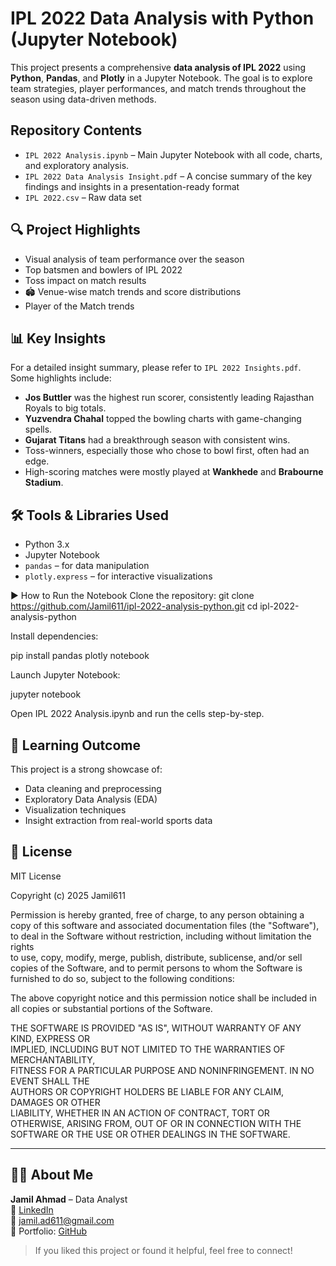#  IPL 2022 Data Analysis with Python (Jupyter Notebook)

This project presents a comprehensive **data analysis of IPL 2022** using **Python**, **Pandas**, and **Plotly** in a Jupyter Notebook. The goal is to explore team strategies, player performances, and match trends throughout the season using data-driven methods.

## Repository Contents

* `IPL 2022 Analysis.ipynb` – Main Jupyter Notebook with all code, charts, and exploratory analysis.
* `IPL 2022 Data Analysis Insight.pdf` – A concise summary of the key findings and insights in a presentation-ready format
* `IPL 2022.csv` – Raw data set


## 🔍 Project Highlights

*  Visual analysis of team performance over the season
*  Top batsmen and bowlers of IPL 2022
*  Toss impact on match results
* 🏟 Venue-wise match trends and score distributions
*  Player of the Match trends

## 📊 Key Insights

For a detailed insight summary, please refer to `IPL 2022 Insights.pdf`. Some highlights include:

* **Jos Buttler** was the highest run scorer, consistently leading Rajasthan Royals to big totals.
* **Yuzvendra Chahal** topped the bowling charts with game-changing spells.
* **Gujarat Titans** had a breakthrough season with consistent wins.
* Toss-winners, especially those who chose to bowl first, often had an edge.
* High-scoring matches were mostly played at **Wankhede** and **Brabourne Stadium**.

## 🛠️ Tools & Libraries Used

* Python 3.x
* Jupyter Notebook
* `pandas` – for data manipulation
* `plotly.express` – for interactive visualizations

▶️ How to Run the Notebook
Clone the repository:
git clone https://github.com/Jamil611/ipl-2022-analysis-python.git
cd ipl-2022-analysis-python

Install dependencies:

pip install pandas plotly notebook

Launch Jupyter Notebook:

jupyter notebook

Open IPL 2022 Analysis.ipynb and run the cells step-by-step.

## 🧠 Learning Outcome

This project is a strong showcase of:

* Data cleaning and preprocessing
* Exploratory Data Analysis (EDA)
* Visualization techniques
* Insight extraction from real-world sports data

## 📄 License

MIT License

Copyright (c) 2025 Jamil611

Permission is hereby granted, free of charge, to any person obtaining a copy
of this software and associated documentation files (the "Software"), to deal
in the Software without restriction, including without limitation the rights  
to use, copy, modify, merge, publish, distribute, sublicense, and/or sell     
copies of the Software, and to permit persons to whom the Software is         
furnished to do so, subject to the following conditions:                       

The above copyright notice and this permission notice shall be included in all
copies or substantial portions of the Software.                               

THE SOFTWARE IS PROVIDED "AS IS", WITHOUT WARRANTY OF ANY KIND, EXPRESS OR    
IMPLIED, INCLUDING BUT NOT LIMITED TO THE WARRANTIES OF MERCHANTABILITY,      
FITNESS FOR A PARTICULAR PURPOSE AND NONINFRINGEMENT. IN NO EVENT SHALL THE   
AUTHORS OR COPYRIGHT HOLDERS BE LIABLE FOR ANY CLAIM, DAMAGES OR OTHER        
LIABILITY, WHETHER IN AN ACTION OF CONTRACT, TORT OR OTHERWISE, ARISING FROM, 
OUT OF OR IN CONNECTION WITH THE SOFTWARE OR THE USE OR OTHER DEALINGS IN THE 
SOFTWARE.

---

## 🙋‍♂️ About Me

**Jamil Ahmad** – Data Analyst  
🔗 [LinkedIn](https://www.linkedin.com/in/jamil611)  
📧 jamil.ad611@gmail.com  
📁 Portfolio: [GitHub](https://github.com/jamil611)

> If you liked this project or found it helpful, feel free to connect!

